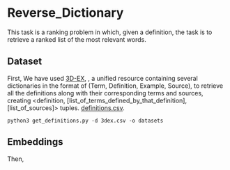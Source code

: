 # Reverse_Dictionary

This task is a ranking problem in which, given a definition, the task is to retrieve a ranked list of the most relevant words. 

## Dataset ##
First, We have used [3D-EX](https://github.com/F-Almeman/3D-EX/tree/main), , a unified resource containing several dictionaries in the format of (Term, Definition, Example, Source), to retrieve all the definitions along with their corresponding terms and sources, creating <definition, [list_of_terms_defined_by_that_definition], [list_of_sources]> tuples.  [definitions.csv](https://drive.google.com/uc?export=download&id=1Xhi_3OH1axN3Ch2hzTqFJX0ji1DBbd8I). 


```
python3 get_definitions.py -d 3dex.csv -o datasets
```

## Embeddings ##
Then, 
